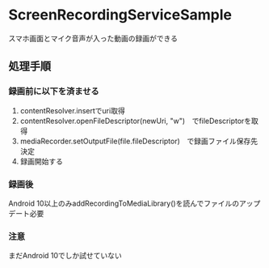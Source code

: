 # ScreenRecordingServiceSample
スマホ画面とマイク音声が入った動画の録画ができる

## 処理手順
### 録画前に以下を済ませる
1. contentResolver.insertでuri取得
2. contentResolver.openFileDescriptor(newUri, "w")　でfileDescriptorを取得
3. mediaRecorder.setOutputFile(file.fileDescriptor)　で録画ファイル保存先決定
4. 録画開始する

### 録画後
Android 10以上のみaddRecordingToMediaLibrary()を読んでファイルのアップデート必要

### 注意
まだAndroid 10でしか試せていない
